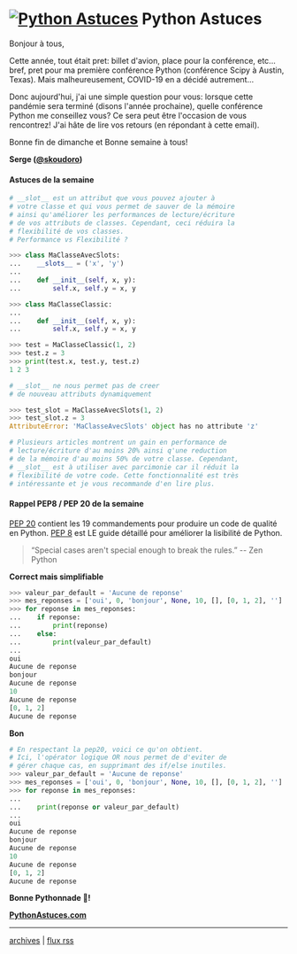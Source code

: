 <!--title: Le fameux __slot__ -->
# [![Python Astuces](https://pythonastuces.com/images/python-logo.jpeg)](https://pythonastuces.com) Python Astuces

Bonjour à tous,

Cette année, tout était pret: billet d'avion, place pour la conférence, etc... bref, pret pour ma première conférence Python (conférence Scipy à Austin, Texas). Mais malheureusement, COVID-19 en a décidé autrement...

Donc aujourd'hui, j'ai une simple question pour vous: lorsque cette pandémie sera terminé (disons l'année prochaine), quelle conférence Python me conseillez vous? Ce sera peut être l'occasion de vous rencontrez! J'ai hâte de lire vos retours (en répondant à cette email).

Bonne fin de dimanche et Bonne semaine à tous!

**Serge ([@skoudoro](https://twitter.com/skoudoro))**

#### Astuces de la semaine

```python
# __slot__ est un attribut que vous pouvez ajouter à
# votre classe et qui vous permet de sauver de la mémoire
# ainsi qu'améliorer les performances de lecture/écriture
# de vos attributs de classes. Cependant, ceci réduira la
# flexibilité de vos classes.
# Performance vs Flexibilité ?

>>> class MaClasseAvecSlots:
...    __slots__ = ('x', 'y')
...
...    def __init__(self, x, y):
...        self.x, self.y = x, y

>>> class MaClasseClassic:
...
...    def __init__(self, x, y):
...        self.x, self.y = x, y

>>> test = MaClasseClassic(1, 2)
>>> test.z = 3
>>> print(test.x, test.y, test.z)
1 2 3

# __slot__ ne nous permet pas de creer
# de nouveau attributs dynamiquement

>>> test_slot = MaClasseAvecSlots(1, 2)
>>> test_slot.z = 3
AttributeError: 'MaClasseAvecSlots' object has no attribute 'z'

# Plusieurs articles montrent un gain en performance de
# lecture/écriture d'au moins 20% ainsi q'une reduction
# de la mémoire d'au moins 50% de votre classe. Cependant,
# __slot__ est à utiliser avec parcimonie car il réduit la
# flexibilité de votre code. Cette fonctionnalité est très
# intéressante et je vous recommande d'en lire plus.
```

#### Rappel PEP8 / PEP 20 de la semaine

[PEP 20](https://www.python.org/dev/peps/pep-0020/) contient les 19 commandements pour produire un code de qualité en Python. [PEP 8](https://www.python.org/dev/peps/pep-0008/) est LE guide détaillé pour améliorer la lisibilité de Python.

> “Special cases aren't special enough to break the rules.” -- Zen Python

**Correct mais simplifiable**

```python
>>> valeur_par_default = 'Aucune de reponse'
>>> mes_reponses = ['oui', 0, 'bonjour', None, 10, [], [0, 1, 2], '']
>>> for reponse in mes_reponses:
...    if reponse:
...        print(reponse)
...    else:
...        print(valeur_par_default)
...
oui
Aucune de reponse
bonjour
Aucune de reponse
10
Aucune de reponse
[0, 1, 2]
Aucune de reponse
```

**Bon**

```python
# En respectant la pep20, voici ce qu'on obtient.
# Ici, l'opérator logique OR nous permet de d'eviter de
# gérer chaque cas, en supprimant des if/else inutiles.
>>> valeur_par_default = 'Aucune de reponse'
>>> mes_reponses = ['oui', 0, 'bonjour', None, 10, [], [0, 1, 2], '']
>>> for reponse in mes_reponses:
...
...    print(reponse or valeur_par_default)
...
oui
Aucune de reponse
bonjour
Aucune de reponse
10
Aucune de reponse
[0, 1, 2]
Aucune de reponse

```

**Bonne Pythonnade  🐍!**

**[PythonAstuces.com](https://pythonastuces.com)**

---

[archives](https://pythonastuces.com/archives.html) | [flux rss](https://pythonastuces.com/rss.xml)
